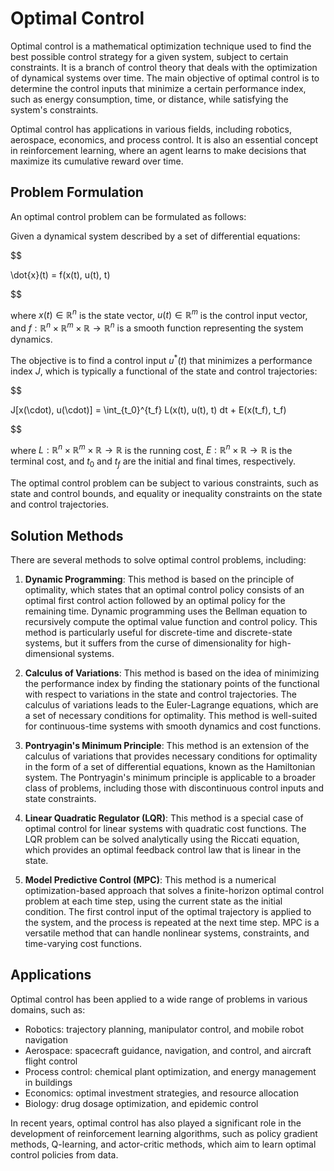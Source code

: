 # Optimal Control

Optimal control is a mathematical optimization technique used to find the best possible control strategy for a given system, subject to certain constraints. It is a branch of control theory that deals with the optimization of dynamical systems over time. The main objective of optimal control is to determine the control inputs that minimize a certain performance index, such as energy consumption, time, or distance, while satisfying the system's constraints.

Optimal control has applications in various fields, including robotics, aerospace, economics, and process control. It is also an essential concept in reinforcement learning, where an agent learns to make decisions that maximize its cumulative reward over time.

## Problem Formulation

An optimal control problem can be formulated as follows:

Given a dynamical system described by a set of differential equations:


$$

\dot{x}(t) = f(x(t), u(t), t)

$$


where $x(t) \in \mathbb{R}^n$ is the state vector, $u(t) \in \mathbb{R}^m$ is the control input vector, and $f: \mathbb{R}^n \times \mathbb{R}^m \times \mathbb{R} \rightarrow \mathbb{R}^n$ is a smooth function representing the system dynamics.

The objective is to find a control input $u^*(t)$ that minimizes a performance index $J$, which is typically a functional of the state and control trajectories:


$$

J[x(\cdot), u(\cdot)] = \int_{t_0}^{t_f} L(x(t), u(t), t) dt + E(x(t_f), t_f)

$$


where $L: \mathbb{R}^n \times \mathbb{R}^m \times \mathbb{R} \rightarrow \mathbb{R}$ is the running cost, $E: \mathbb{R}^n \times \mathbb{R} \rightarrow \mathbb{R}$ is the terminal cost, and $t_0$ and $t_f$ are the initial and final times, respectively.

The optimal control problem can be subject to various constraints, such as state and control bounds, and equality or inequality constraints on the state and control trajectories.

## Solution Methods

There are several methods to solve optimal control problems, including:

1. **Dynamic Programming**: This method is based on the principle of optimality, which states that an optimal control policy consists of an optimal first control action followed by an optimal policy for the remaining time. Dynamic programming uses the Bellman equation to recursively compute the optimal value function and control policy. This method is particularly useful for discrete-time and discrete-state systems, but it suffers from the curse of dimensionality for high-dimensional systems.

2. **Calculus of Variations**: This method is based on the idea of minimizing the performance index by finding the stationary points of the functional with respect to variations in the state and control trajectories. The calculus of variations leads to the Euler-Lagrange equations, which are a set of necessary conditions for optimality. This method is well-suited for continuous-time systems with smooth dynamics and cost functions.

3. **Pontryagin's Minimum Principle**: This method is an extension of the calculus of variations that provides necessary conditions for optimality in the form of a set of differential equations, known as the Hamiltonian system. The Pontryagin's minimum principle is applicable to a broader class of problems, including those with discontinuous control inputs and state constraints.

4. **Linear Quadratic Regulator (LQR)**: This method is a special case of optimal control for linear systems with quadratic cost functions. The LQR problem can be solved analytically using the Riccati equation, which provides an optimal feedback control law that is linear in the state.

5. **Model Predictive Control (MPC)**: This method is a numerical optimization-based approach that solves a finite-horizon optimal control problem at each time step, using the current state as the initial condition. The first control input of the optimal trajectory is applied to the system, and the process is repeated at the next time step. MPC is a versatile method that can handle nonlinear systems, constraints, and time-varying cost functions.

## Applications

Optimal control has been applied to a wide range of problems in various domains, such as:

- Robotics: trajectory planning, manipulator control, and mobile robot navigation
- Aerospace: spacecraft guidance, navigation, and control, and aircraft flight control
- Process control: chemical plant optimization, and energy management in buildings
- Economics: optimal investment strategies, and resource allocation
- Biology: drug dosage optimization, and epidemic control

In recent years, optimal control has also played a significant role in the development of reinforcement learning algorithms, such as policy gradient methods, Q-learning, and actor-critic methods, which aim to learn optimal control policies from data.
